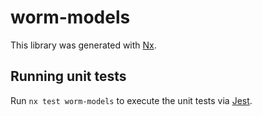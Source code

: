 # worm-models

This library was generated with [Nx](https://nx.dev).

## Running unit tests

Run `nx test worm-models` to execute the unit tests via [Jest](https://jestjs.io).
